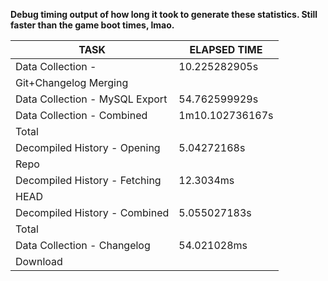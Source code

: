 **Debug timing output of how long it took to generate these statistics. Still faster than the game boot times, lmao.**



|              TASK              |  ELAPSED TIME   |
|--------------------------------|-----------------|
| Data Collection -              | 10.225282905s   |
| Git+Changelog Merging          |                 |
| Data Collection - MySQL Export | 54.762599929s   |
| Data Collection - Combined     | 1m10.102736167s |
| Total                          |                 |
| Decompiled History - Opening   | 5.04272168s     |
| Repo                           |                 |
| Decompiled History - Fetching  | 12.3034ms       |
| HEAD                           |                 |
| Decompiled History - Combined  | 5.055027183s    |
| Total                          |                 |
| Data Collection - Changelog    | 54.021028ms     |
| Download                       |                 |
